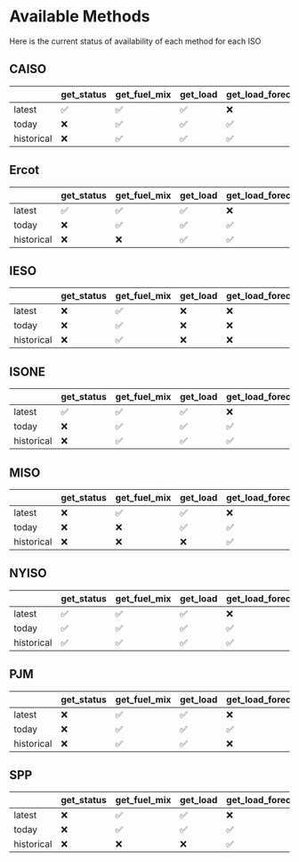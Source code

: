 # Available Methods

Here is the current status of availability of each method for each ISO

<!-- METHOD AVAILABILITY TABLE START -->
## CAISO
|            | get_status   | get_fuel_mix   | get_load   | get_load_forecast   | get_storage   |
|:-----------|:-------------|:---------------|:-----------|:--------------------|:--------------|
| latest     | &#x2705;     | &#x2705;       | &#x2705;   | &#10060;            | &#x2705;      |
| today      | &#10060;     | &#x2705;       | &#x2705;   | &#x2705;            | &#x2705;      |
| historical | &#10060;     | &#x2705;       | &#x2705;   | &#x2705;            | &#x2705;      |
## Ercot
|            | get_status   | get_fuel_mix   | get_load   | get_load_forecast   | get_storage   |
|:-----------|:-------------|:---------------|:-----------|:--------------------|:--------------|
| latest     | &#x2705;     | &#x2705;       | &#x2705;   | &#10060;            | &#10060;      |
| today      | &#10060;     | &#x2705;       | &#x2705;   | &#x2705;            | &#10060;      |
| historical | &#10060;     | &#10060;       | &#x2705;   | &#x2705;            | &#10060;      |
## IESO
|            | get_status   | get_fuel_mix   | get_load   | get_load_forecast   | get_storage   |
|:-----------|:-------------|:---------------|:-----------|:--------------------|:--------------|
| latest     | &#10060;     | &#x2705;       | &#10060;   | &#10060;            | &#10060;      |
| today      | &#10060;     | &#x2705;       | &#10060;   | &#10060;            | &#10060;      |
| historical | &#10060;     | &#x2705;       | &#10060;   | &#10060;            | &#10060;      |
## ISONE
|            | get_status   | get_fuel_mix   | get_load   | get_load_forecast   | get_storage   |
|:-----------|:-------------|:---------------|:-----------|:--------------------|:--------------|
| latest     | &#x2705;     | &#x2705;       | &#x2705;   | &#10060;            | &#10060;      |
| today      | &#10060;     | &#x2705;       | &#x2705;   | &#x2705;            | &#10060;      |
| historical | &#10060;     | &#x2705;       | &#x2705;   | &#x2705;            | &#10060;      |
## MISO
|            | get_status   | get_fuel_mix   | get_load   | get_load_forecast   | get_storage   |
|:-----------|:-------------|:---------------|:-----------|:--------------------|:--------------|
| latest     | &#10060;     | &#x2705;       | &#x2705;   | &#10060;            | &#10060;      |
| today      | &#10060;     | &#10060;       | &#x2705;   | &#x2705;            | &#10060;      |
| historical | &#10060;     | &#10060;       | &#10060;   | &#x2705;            | &#10060;      |
## NYISO
|            | get_status   | get_fuel_mix   | get_load   | get_load_forecast   | get_storage   |
|:-----------|:-------------|:---------------|:-----------|:--------------------|:--------------|
| latest     | &#x2705;     | &#x2705;       | &#x2705;   | &#10060;            | &#10060;      |
| today      | &#x2705;     | &#x2705;       | &#x2705;   | &#x2705;            | &#10060;      |
| historical | &#x2705;     | &#x2705;       | &#x2705;   | &#x2705;            | &#10060;      |
## PJM
|            | get_status   | get_fuel_mix   | get_load   | get_load_forecast   | get_storage   |
|:-----------|:-------------|:---------------|:-----------|:--------------------|:--------------|
| latest     | &#10060;     | &#x2705;       | &#x2705;   | &#10060;            | &#10060;      |
| today      | &#10060;     | &#x2705;       | &#x2705;   | &#x2705;            | &#10060;      |
| historical | &#10060;     | &#x2705;       | &#x2705;   | &#10060;            | &#10060;      |
## SPP
|            | get_status   | get_fuel_mix   | get_load   | get_load_forecast   | get_storage   |
|:-----------|:-------------|:---------------|:-----------|:--------------------|:--------------|
| latest     | &#10060;     | &#x2705;       | &#x2705;   | &#10060;            | &#10060;      |
| today      | &#10060;     | &#x2705;       | &#x2705;   | &#x2705;            | &#10060;      |
| historical | &#10060;     | &#10060;       | &#10060;   | &#x2705;            | &#10060;      |

<!-- METHOD AVAILABILITY TABLE END -->
